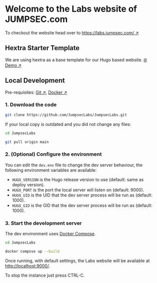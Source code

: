 # Welcome to the Labs website of JUMPSEC.com

To checkout the website head over to [https://labs.jumpsec.com/ ↗](https://labs.jumpsec.com/)

## Hextra Starter Template

We are using hextra as a base template for our Hugo based website.
[🌐 Demo ↗](https://imfing.github.io/hextra-starter-template/)

## Local Development

Pre-requisites: [Git ↗](https://git-scm.com), [Docker ↗](https://www.docker.com/get-started/)

### 1. Download the code

```sh
git clone https://github.com/JumpsecLabs/JumpsecLabs.git
```

If your local copy is outdated and you did not change any files:

```sh
cd JumpsecLabs

git pull origin main
```

### 2. (Optional) Configure the environment

You can edit the `dev.env` file to change the dev server behaviour,
the following environment variables are available:

* `HUGO_VERSION` is the Hugo release version to use (default: same as deploy version).
* `HUGO_PORT` is the port the local server will listen on (default: 9000).
* `HUGO_UID` is the UID that the dev server process will be run as (default: 1000).
* `HUGO_GID` is the GID that the dev server process will be run as (default: 1000).

### 3. Start the development server

The dev environment uses [Docker Compose](https://docs.docker.com/compose/).

```sh
cd JumpsecLabs

docker compose up --build
```

Once running, with default settings, the Labs website will be available
at [http://localhost:9000/](http://localhost:9000/).

To stop the instance just press CTRL-C.
